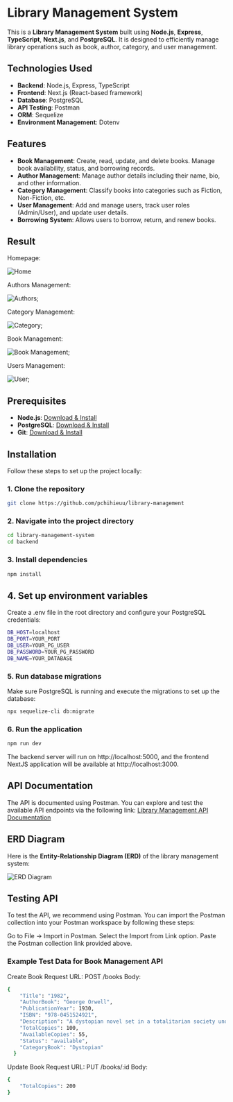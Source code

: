 # Library Management System

This is a **Library Management System** built using **Node.js**, **Express**, **TypeScript**, **Next.js**, and **PostgreSQL**. It is designed to efficiently manage library operations such as book, author, category, and user management.

## Technologies Used

- **Backend**: Node.js, Express, TypeScript
- **Frontend**: Next.js (React-based framework)
- **Database**: PostgreSQL
- **API Testing**: Postman
- **ORM**: Sequelize
- **Environment Management**: Dotenv

## Features

- **Book Management**: Create, read, update, and delete books. Manage book availability, status, and borrowing records.
- **Author Management**: Manage author details including their name, bio, and other information.
- **Category Management**: Classify books into categories such as Fiction, Non-Fiction, etc.
- **User Management**: Add and manage users, track user roles (Admin/User), and update user details.
- **Borrowing System**: Allows users to borrow, return, and renew books.

## Result

Homepage: 

![Home](./public/images/homepage.png)

Authors Management:

![Authors](./public/images/author-page.png);

Category Management:

![Category](./public/images/category-page.png);

Book Management:

![Book Management](./public/images/book-page.png);

Users Management:

![User](./public/images/user-page.png);


## Prerequisites

- **Node.js**: [Download & Install](https://nodejs.org/)
- **PostgreSQL**: [Download & Install](https://www.postgresql.org/download/)
- **Git**: [Download & Install](https://git-scm.com/)

## Installation

Follow these steps to set up the project locally:

### 1. Clone the repository
```bash
git clone https://github.com/pchihieuu/library-management
```
### 2. Navigate into the project directory
```bash
cd library-management-system
cd backend
```
### 3. Install dependencies
```bash 
npm install
```
## 4. Set up environment variables

Create a .env file in the root directory and configure your PostgreSQL credentials:
```bash
DB_HOST=localhost
DB_PORT=YOUR_PORT
DB_USER=YOUR_PG_USER
DB_PASSWORD=YOUR_PG_PASSWORD
DB_NAME=YOUR_DATABASE
```
### 5. Run database migrations
Make sure PostgreSQL is running and execute the migrations to set up the database:
```bash
npx sequelize-cli db:migrate
```

### 6. Run the application
```bash
npm run dev
```
The backend server will run on http://localhost:5000, and the frontend NextJS application will be available at http://localhost:3000.

## API Documentation
The API is documented using Postman. You can explore and test the available API endpoints via the following link:
[Library Management API Documentation](https://s.net.vn/wVhB)

## ERD Diagram

Here is the **Entity-Relationship Diagram (ERD)** of the library management system:

![ERD Diagram](./public/images/fullstack-boolfly.png)

## Testing API
To test the API, we recommend using Postman. You can import the Postman collection into your Postman workspace by following these steps:

Go to File → Import in Postman.
Select the Import from Link option.
Paste the Postman collection link provided above.
### Example Test Data for Book Management API
Create Book Request
URL: POST /books
Body:
```bash
{
    "Title": "1982",
    "AuthorBook": "George Orwell",
    "PublicationYear": 1930,
    "ISBN": "978-0451524921",
    "Description": "A dystopian novel set in a totalitarian society under constant surveillance, where the government controls everything.",
    "TotalCopies": 100,
    "AvailableCopies": 55,
    "Status": "available",
    "CategoryBook": "Dystopian"
  }
```

Update Book Request
URL: PUT /books/:id
Body:
```bash
{
    "TotalCopies": 200
}
```
